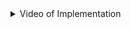 <details><summary>Video of Implementation </summary>

https://user-images.githubusercontent.com/94545831/215556482-f298e891-7640-41d8-8c73-6365488b220a.mp4  
</details>



